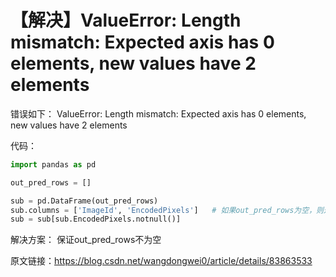 # 【解决】ValueError: Length mismatch: Expected axis has 0 elements, new values have 2 elements

错误如下：
ValueError: Length mismatch: Expected axis has 0 elements, new values have 2 elements

代码：
~~~python
import pandas as pd

out_pred_rows = []

sub = pd.DataFrame(out_pred_rows)
sub.columns = ['ImageId', 'EncodedPixels']   # 如果out_pred_rows为空，则这句话会报错
sub = sub[sub.EncodedPixels.notnull()]
~~~

解决方案：
保证out_pred_rows不为空

原文链接：https://blog.csdn.net/wangdongwei0/article/details/83863533
